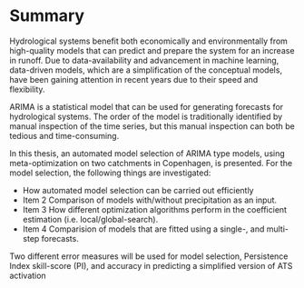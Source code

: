 # Summary

Hydrological systems benefit both economically and environmentally from high-quality models that can predict and prepare the system for an increase in runoff. Due to data-availability and advancement in machine learning, data-driven models, which are a  simplification of the conceptual models, have been gaining attention in recent years due to their speed and flexibility.

ARIMA is a statistical model that can be used for generating forecasts for hydrological systems. The order of the model is traditionally identified by manual inspection of the time series, but this manual inspection can both be tedious and time-consuming.

In this thesis, an automated model selection of ARIMA type models, using meta-optimization on two catchments in Copenhagen, is presented. 
For the model selection, the following things are investigated:

- How automated model selection can be carried out efficiently
- Item 2 Comparison of models with/without precipitation as an input.
- Item 3 How different optimization algorithms perform in the coefficient estimation (i.e. local/global-search).
- Item 4 Comparision of models that are fitted using a single-, and multi-step forecasts.


Two different error measures will be used for model selection, Persistence Index skill-score (PI),  and accuracy in predicting a simplified version of ATS activation 

